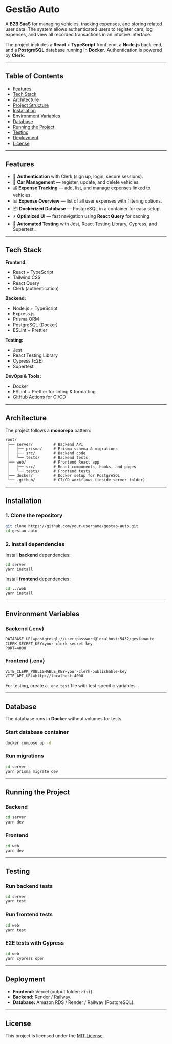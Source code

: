 # **Gestão Auto**

A **B2B SaaS** for managing vehicles, tracking expenses, and storing related user data.
The system allows authenticated users to register cars, log expenses, and view all recorded transactions in an intuitive interface.

The project includes a **React + TypeScript** front-end, a **Node.js** back-end, and a **PostgreSQL** database running in **Docker**. Authentication is powered by **Clerk**.

---

## **Table of Contents**

- [Features](#features)
- [Tech Stack](#tech-stack)
- [Architecture](#architecture)
- [Project Structure](#project-structure)
- [Installation](#installation)
- [Environment Variables](#environment-variables)
- [Database](#database)
- [Running the Project](#running-the-project)
- [Testing](#testing)
- [Deployment](#deployment)
- [License](#license)

---

## **Features**

- 🔐 **Authentication** with Clerk (sign up, login, secure sessions).
- 🚗 **Car Management** — register, update, and delete vehicles.
- 💰 **Expense Tracking** — add, list, and manage expenses linked to vehicles.
- 📊 **Expense Overview** — list of all user expenses with filtering options.
- 📦 **Dockerized Database** — PostgreSQL in a container for easy setup.
- ⚡ **Optimized UI** — fast navigation using **React Query** for caching.
- 🧪 **Automated Testing** with Jest, React Testing Library, Cypress, and Supertest.

---

## **Tech Stack**

**Frontend:**

- React + TypeScript
- Tailwind CSS
- React Query
- Clerk (authentication)

**Backend:**

- Node.js + TypeScript
- Express.js
- Prisma ORM
- PostgreSQL (Docker)
- ESLint + Prettier

**Testing:**

- Jest
- React Testing Library
- Cypress (E2E)
- Supertest

**DevOps & Tools:**

- Docker
- ESLint + Prettier for linting & formatting
- GitHub Actions for CI/CD

---

## **Architecture**

The project follows a **monorepo** pattern:

```
root/
 ├── server/         # Backend API
 │   ├── prisma/     # Prisma schema & migrations
 │   ├── src/        # Backend code
 │   └── tests/      # Backend tests
 ├── web/            # Frontend React app
 │   ├── src/        # React components, hooks, and pages
 │   └── tests/      # Frontend tests
 ├── docker/         # Docker setup for PostgreSQL
 └── .github/        # CI/CD workflows (inside server folder)
```

---

## **Installation**

### **1. Clone the repository**

```bash
git clone https://github.com/your-username/gestao-auto.git
cd gestao-auto
```

### **2. Install dependencies**

Install **backend** dependencies:

```bash
cd server
yarn install
```

Install **frontend** dependencies:

```bash
cd ../web
yarn install
```

---

## **Environment Variables**

### **Backend (.env)**

```
DATABASE_URL=postgresql://user:password@localhost:5432/gestaoauto
CLERK_SECRET_KEY=your-clerk-secret-key
PORT=4000
```

### **Frontend (.env)**

```
VITE_CLERK_PUBLISHABLE_KEY=your-clerk-publishable-key
VITE_API_URL=http://localhost:4000
```

For testing, create a `.env.test` file with test-specific variables.

---

## **Database**

The database runs in **Docker** without volumes for tests.

### **Start database container**

```bash
docker compose up -d
```

### **Run migrations**

```bash
cd server
yarn prisma migrate dev
```

---

## **Running the Project**

### **Backend**

```bash
cd server
yarn dev
```

### **Frontend**

```bash
cd web
yarn dev
```

---

## **Testing**

### **Run backend tests**

```bash
cd server
yarn test
```

### **Run frontend tests**

```bash
cd web
yarn test
```

### **E2E tests with Cypress**

```bash
cd web
yarn cypress open
```

---

## **Deployment**

- **Frontend:** Vercel (output folder: `dist`).
- **Backend:** Render / Railway.
- **Database:** Amazon RDS / Render / Railway (PostgreSQL).

---

## **License**

This project is licensed under the [MIT License](LICENSE).
